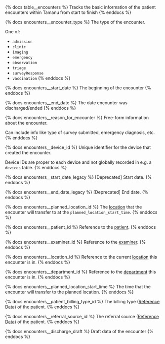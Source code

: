 {% docs table__encounters %}
Tracks the basic information of the patient encounters within Tamanu from start to finish
{% enddocs %}

{% docs encounters__encounter_type %}
The type of the encounter.

One of:
- `admission`
- `clinic`
- `imaging`
- `emergency`
- `observation`
- `triage`
- `surveyResponse`
- `vaccination`
{% enddocs %}

{% docs encounters__start_date %}
The beginning of the encounter
{% enddocs %}

{% docs encounters__end_date %}
The date encounter was discharged/ended
{% enddocs %}

{% docs encounters__reason_for_encounter %}
Free-form information about the encounter.

Can include info like type of survey submitted, emergency diagnosis, etc.
{% enddocs %}

{% docs encounters__device_id %}
Unique identifier for the device that created the encounter.

Device IDs are proper to each device and not globally recorded in e.g. a `devices` table.
{% enddocs %}

{% docs encounters__start_date_legacy %}
[Deprecated] Start date.
{% enddocs %}

{% docs encounters__end_date_legacy %}
[Deprecated] End date.
{% enddocs %}

{% docs encounters__planned_location_id %}
The [location](#!/source/source.tamanu.tamanu.locations) that the encounter will transfer to at the
`planned_location_start_time`.
{% enddocs %}

{% docs encounters__patient_id %}
Reference to the [patient](#!/source/source.tamanu.tamanu.patients).
{% enddocs %}

{% docs encounters__examiner_id %}
Reference to the [examiner](#!/source/source.tamanu.tamanu.users).
{% enddocs %}

{% docs encounters__location_id %}
Reference to the current [location](#!/source/source.tamanu.tamanu.locations) this encounter is in.
{% enddocs %}

{% docs encounters__department_id %}
Reference to the [department](#!/source/source.tamanu.tamanu.departments) this encounter is in.
{% enddocs %}

{% docs encounters__planned_location_start_time %}
The time that the encounter will transfer to the planned location.
{% enddocs %}

{% docs encounters__patient_billing_type_id %}
The billing type ([Reference Data](#!/source/source.tamanu.tamanu.reference_data)) of the patient.
{% enddocs %}

{% docs encounters__referral_source_id %}
The referral source ([Reference Data](#!/source/source.tamanu.tamanu.reference_data)) of the patient.
{% enddocs %}

{% docs encounters__discharge_draft %}
Draft data of the encounter
{% enddocs %}
